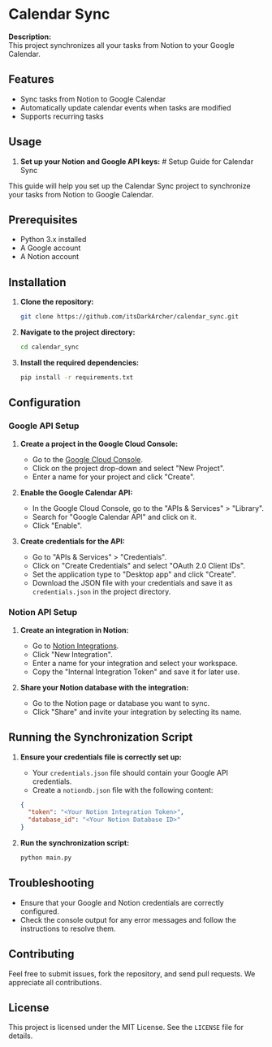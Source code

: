 # Calendar Sync

**Description:**  
This project synchronizes all your tasks from Notion to your Google Calendar.

## Features
- Sync tasks from Notion to Google Calendar
- Automatically update calendar events when tasks are modified
- Supports recurring tasks

## Usage

1. **Set up your Notion and Google API keys:**  # Setup Guide for Calendar Sync

This guide will help you set up the Calendar Sync project to synchronize your tasks from Notion to Google Calendar.

## Prerequisites

- Python 3.x installed
- A Google account
- A Notion account

## Installation

1. **Clone the repository:**
    ```sh
    git clone https://github.com/itsDarkArcher/calendar_sync.git
    ```

2. **Navigate to the project directory:**
    ```sh
    cd calendar_sync
    ```

3. **Install the required dependencies:**
    ```sh
    pip install -r requirements.txt
    ```

## Configuration

### Google API Setup

1. **Create a project in the Google Cloud Console:**
   - Go to the [Google Cloud Console](https://console.cloud.google.com/).
   - Click on the project drop-down and select "New Project".
   - Enter a name for your project and click "Create".

2. **Enable the Google Calendar API:**
   - In the Google Cloud Console, go to the "APIs & Services" > "Library".
   - Search for "Google Calendar API" and click on it.
   - Click "Enable".

3. **Create credentials for the API:**
   - Go to "APIs & Services" > "Credentials".
   - Click on "Create Credentials" and select "OAuth 2.0 Client IDs".
   - Set the application type to "Desktop app" and click "Create".
   - Download the JSON file with your credentials and save it as `credentials.json` in the project directory.

### Notion API Setup

1. **Create an integration in Notion:**
   - Go to [Notion Integrations](https://www.notion.so/my-integrations).
   - Click "New Integration".
   - Enter a name for your integration and select your workspace.
   - Copy the "Internal Integration Token" and save it for later use.

2. **Share your Notion database with the integration:**
   - Go to the Notion page or database you want to sync.
   - Click "Share" and invite your integration by selecting its name.

## Running the Synchronization Script

1. **Ensure your credentials file is correctly set up:**
   - Your `credentials.json` file should contain your Google API credentials.
   - Create a `notiondb.json` file with the following content:
   ```json
   {
     "token": "<Your Notion Integration Token>",
     "database_id": "<Your Notion Database ID>"
   }
   
   ```

2. **Run the synchronization script:**
    ```sh
    python main.py
    ```

## Troubleshooting
- Ensure that your Google and Notion credentials are correctly configured.
- Check the console output for any error messages and follow the instructions to resolve them.

## Contributing
Feel free to submit issues, fork the repository, and send pull requests. We appreciate all contributions.

## License
This project is licensed under the MIT License. See the `LICENSE` file for details.
